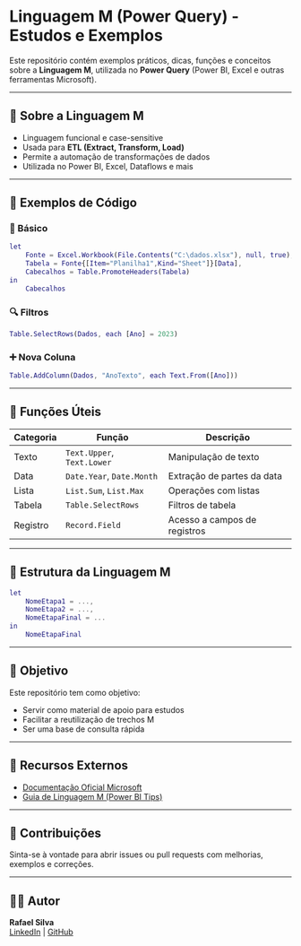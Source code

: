 # Linguagem M (Power Query) - Estudos e Exemplos

Este repositório contém exemplos práticos, dicas, funções e conceitos sobre a **Linguagem M**, utilizada no **Power Query** (Power BI, Excel e outras ferramentas Microsoft).

---

## 📌 Sobre a Linguagem M

- Linguagem funcional e case-sensitive
- Usada para **ETL (Extract, Transform, Load)**
- Permite a automação de transformações de dados
- Utilizada no Power BI, Excel, Dataflows e mais

---

## 🧪 Exemplos de Código

### 📂 Básico

```m
let
    Fonte = Excel.Workbook(File.Contents("C:\dados.xlsx"), null, true),
    Tabela = Fonte{[Item="Planilha1",Kind="Sheet"]}[Data],
    Cabecalhos = Table.PromoteHeaders(Tabela)
in
    Cabecalhos
```

### 🔍 Filtros

```m
Table.SelectRows(Dados, each [Ano] = 2023)
```

### ➕ Nova Coluna

```m
Table.AddColumn(Dados, "AnoTexto", each Text.From([Ano]))
```

---

## 🔧 Funções Úteis

| Categoria   | Função                 | Descrição                           |
|------------|------------------------|-------------------------------------|
| Texto      | `Text.Upper`, `Text.Lower` | Manipulação de texto               |
| Data       | `Date.Year`, `Date.Month`  | Extração de partes da data         |
| Lista      | `List.Sum`, `List.Max`     | Operações com listas               |
| Tabela     | `Table.SelectRows`         | Filtros de tabela                  |
| Registro   | `Record.Field`             | Acesso a campos de registros       |

---

## 📘 Estrutura da Linguagem M

```m
let
    NomeEtapa1 = ...,
    NomeEtapa2 = ...,
    NomeEtapaFinal = ...
in
    NomeEtapaFinal
```

---

## 🧠 Objetivo

Este repositório tem como objetivo:
- Servir como material de apoio para estudos
- Facilitar a reutilização de trechos M
- Ser uma base de consulta rápida

---

## 📎 Recursos Externos

- [Documentação Oficial Microsoft](https://learn.microsoft.com/pt-br/powerquery-m/)
- [Guia de Linguagem M (Power BI Tips)](https://powerbi.tips/)

---

## 🚀 Contribuições

Sinta-se à vontade para abrir issues ou pull requests com melhorias, exemplos e correções.

---

## 🧑‍💻 Autor

**Rafael Silva**  
[LinkedIn](https://www.linkedin.com/) | [GitHub](https://github.com/)
